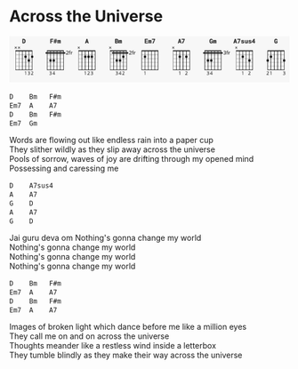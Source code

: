 # Across the Universe

![Alt text](image.png)

```
D    Bm   F#m
Em7  A    A7
D    Bm   F#m
Em7  Gm
```
Words are flowing out like endless rain into a paper cup\
They slither wildly as they slip away across the universe\
Pools of sorrow, waves of joy are drifting through my opened mind\
Possessing and caressing me

```
D    A7sus4
A    A7
G    D
A    A7
G    D
```

Jai guru deva om
Nothing's gonna change my world\
Nothing's gonna change my world\
Nothing's gonna change my world\
Nothing's gonna change my world
 
```
D    Bm   F#m  
Em7  A    A7
D    Bm   F#m
Em7  A    A7
```
Images of broken light which dance before me like a million eyes\
They call me on and on across the universe\
Thoughts meander like a restless wind inside a letterbox\
They tumble blindly as they make their way across the universe
